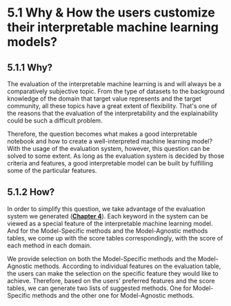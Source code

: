 # 5.1 Why & How the users customize their interpretable machine learning models?

## 5.1.1 Why?

The evaluation of the interpretable machine learning is and will always be a comparatively subjective topic. From the type of datasets to the background knowledge of the domain that target value represents and the target community, all these topics have a great extent of flexibility. That's one of the reasons that the evaluation of the interpretability and the explainability could be such a difficult problem.

Therefore, the question becomes what makes a good interpretable notebook and how to create a well-interpreted machine learning model? With the usage of the evaluation system, however, this question can be solved to some extent. As long as the evaluation system is decided by those criteria and features, a good interpretable model can be built by fulfilling some of the particular features.

## 5.1.2 How?

In order to simplify this question, we take advantage of the evaluation system we generated \([**Chapter 4**](https://github.com/prabhuSub/An-Evaluation-System-for-Interpretable-Machine-Learning/tree/29ba6af7d34765b51d3379b9d46b146be2683bd4/4.-evaluation-system-of-interpretable-machine-learning)\). Each keyword in the system can be viewed as a special feature of the interpretable machine learning model. And for the Model-Specific methods and the Model-Agnostic methods tables, we come up with the score tables correspondingly, with the score of each method in each domain.

We provide selection on both the Model-Specific methods and the Model-Agnostic methods. According to individual features on the evaluation table, the users can make the selection on the specific feature they would like to achieve. Therefore, based on the users' preferred features and the score tables, we can generate two lists of suggested methods. One for Model-Specific methods and the other one for Model-Agnostic methods.

